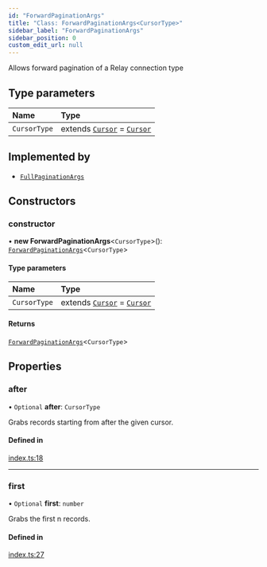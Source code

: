 ```yaml
---
id: "ForwardPaginationArgs"
title: "Class: ForwardPaginationArgs<CursorType>"
sidebar_label: "ForwardPaginationArgs"
sidebar_position: 0
custom_edit_url: null
---
```


Allows forward pagination of a Relay connection type

## Type parameters

| Name | Type |
| :------ | :------ |
| `CursorType` | extends [`Cursor`](../interfaces/Cursor.md) = [`Cursor`](../interfaces/Cursor.md) |

## Implemented by

- [`FullPaginationArgs`](FullPaginationArgs.md)

## Constructors

### constructor

• **new ForwardPaginationArgs**\<`CursorType`\>(): [`ForwardPaginationArgs`](ForwardPaginationArgs.md)\<`CursorType`\>

#### Type parameters

| Name | Type |
| :------ | :------ |
| `CursorType` | extends [`Cursor`](../interfaces/Cursor.md) = [`Cursor`](../interfaces/Cursor.md) |

#### Returns

[`ForwardPaginationArgs`](ForwardPaginationArgs.md)\<`CursorType`\>

## Properties

### after

• `Optional` **after**: `CursorType`

Grabs records starting from after the given cursor.

#### Defined in

[index.ts:18](https://github.com/johnsonjo4531/typegraphql-relay-connections/blob/62106af/src/index.ts#L18)

___

### first

• `Optional` **first**: `number`

Grabs the first n records.

#### Defined in

[index.ts:27](https://github.com/johnsonjo4531/typegraphql-relay-connections/blob/62106af/src/index.ts#L27)
